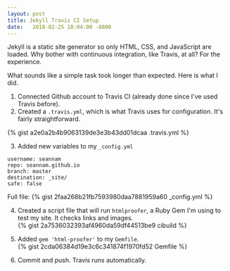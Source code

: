 ```yaml
---
layout: post
title: Jekyll Travis CI Setup
date:   2018-02-25 18:04:00 -0800
---
```


Jekyll is a static site generator so only HTML, CSS, and JavaScript are loaded. Why bother with continuous integration, like Travis, at all? For the experience.

What sounds like a simple task took longer than expected. Here is what I did.  

1) Connected Github account to Travis CI (already done since I've used Travis before).  
2) Created a `.travis.yml`, which is what Travis uses for configuration. It's fairly straightforward.  

{% gist a2e0a2b4b9063139de3e3b43dd01dcaa .travis.yml %}  

3) Added new variables to my `_config.yml`  
```
username: seannam
repo: seannam.github.io
branch: master
destination: _site/
safe: false
```

Full file:
{% gist 2faa268b21fb7593980daa7881959a60 _config.yml %}  

4) Created a script file that will run `htmlproofer`, a Ruby Gem I'm using to test my site. It checks links and images.  
{% gist 2a7536032393af4960da59df44513be9 cibuild %}  

5) Added `gem 'html-proofer'` to my `Gemfile`.   
{% gist 2cda06384d19e3c6c341874f1970fd52 Gemfile %}  

6) Commit and push. Travis runs automatically.  